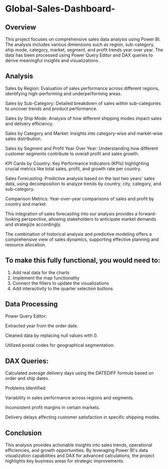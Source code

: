 # Global-Sales-Dashboard-


## Overview

This project focuses on comprehensive sales data analysis using Power BI. The analysis includes various dimensions such as region, sub-category, ship mode, category, market, segment, and profit trends year over year. The data has been processed using Power Query Editor and DAX queries to derive meaningful insights and visualizations.

## Analysis

Sales by Region: Evaluation of sales performance across different regions, identifying high-performing and underperforming areas.

Sales by Sub-Category: Detailed breakdown of sales within sub-categories to uncover trends and product performance.

Sales by Ship Mode: Analysis of how different shipping modes impact sales and delivery efficiency.

Sales by Category and Market: Insights into category-wise and market-wise sales distribution.

Sales by Segment and Profit Year Over Year: Understanding how different customer segments contribute to overall profit and sales growth.

KPI Cards by Country: Key Performance Indicators (KPIs) highlighting crucial metrics like total sales, profit, and growth rate per country.

Sales Forecasting: Predictive analysis based on the last two years' sales data, using decomposition to analyze trends by country, city, category, and sub-category.

Comparison Metrics: Year-over-year comparisons of sales and profit by country and market.

This integration of sales forecasting into our analysis provides a forward-looking perspective, allowing stakeholders to anticipate market demands and strategize accordingly.

The combination of historical analysis and predictive modeling offers a comprehensive view of sales dynamics, supporting effective planning and resource allocation.

## To make this fully functional, you would need to:

1. Add real data for the charts
2. Implement the map functionality
3. Connect the filters to update the visualizations
4. Add interactivity to the quarter selection buttons

## Data Processing

Power Query Editor:

Extracted year from the order date.

Cleaned data by replacing null values with 0.

Utilized postal codes for geographical segmentation.

## DAX Queries:

Calculated average delivery days using the DATEDIFF formula based on order and ship dates.

Problems Identified

Variability in sales performance across regions and segments.

Inconsistent profit margins in certain markets.

Delivery delays affecting customer satisfaction in specific shipping modes.

## Conclusion

This analysis provides actionable insights into sales trends, operational efficiencies, and growth opportunities. By leveraging Power BI's data visualization capabilities and DAX for advanced calculations, the project highlights key business areas for strategic improvements.


